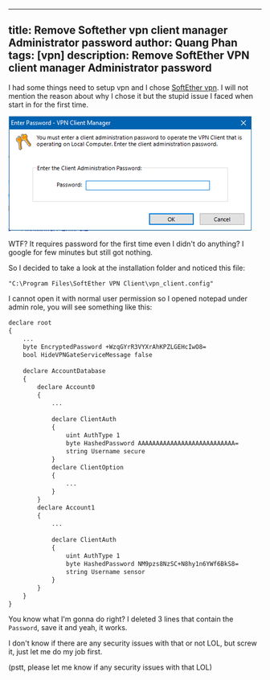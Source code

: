 
---
title: Remove Softether vpn client manager Administrator password
author: Quang Phan
tags: [vpn]
description: Remove SoftEther VPN client manager Administrator password
---

I had some things need to setup vpn and I chose [SoftEther vpn](https://www.softether.org/). I will not mention the reason about why I chose it but the stupid issue I faced when start in for the first time.

![It requires password](\assets\img\softether-vpn.png)

WTF? It requires password for the first time even I didn't do anything? I google for few minutes but still got nothing.

So I decided to take a look at the installation folder and noticed this file:

```
"C:\Program Files\SoftEther VPN Client\vpn_client.config"
```

I cannot open it with normal user permission so I opened notepad under admin role, you will see something like this:

```
declare root
{
	...
	byte EncryptedPassword +WzqGYrR3VYXrAhKPZLGEHcIwO8=
	bool HideVPNGateServiceMessage false

	declare AccountDatabase
	{
		declare Account0
		{
			...

			declare ClientAuth
			{
				uint AuthType 1
				byte HashedPassword AAAAAAAAAAAAAAAAAAAAAAAAAAA=
				string Username secure
			}
			declare ClientOption
			{
				...
			}
		}
		declare Account1
		{
			...

			declare ClientAuth
			{
				uint AuthType 1
				byte HashedPassword NM9pzs8NzSC+N8hy1n6YWf6BkS8=
				string Username sensor
			}
		}
	}
}
```

You know what I'm gonna do right? I deleted 3 lines that contain the `Password`, save it and yeah, it works.

I don't know if there are any security issues with that or not LOL, but screw it, just let me do my job first.

(pstt, please let me know if any security issues with that LOL)
